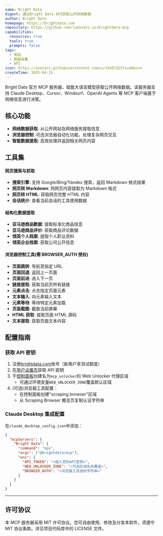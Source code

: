```yaml
---
name: Bright Data
digest: 通过Bright Data API获取公开网络数据
author: Bright Data
homepage: https://brightdata.com
repository: https://github.com/luminati-io/brightdata-mcp
capabilities:
  resources: true
  tools: true
  prompts: false
tags:
  - 爬虫
  - 数据采集
  - API
icon: https://avatars.githubusercontent.com/u/19207323?s=48&v=4
createTime: 2025-04-15
---
```


Bright Data 官方 MCP 服务器，赋能大语言模型获取公开网络数据。该服务器支持 Claude Desktop、Cursor、Windsurf、OpenAI Agents 等 MCP 客户端基于网络信息进行决策。

## 核心功能

- **网络数据获取**: 从公开网站及网络服务提取信息
- **浏览器控制**: 可选浏览器自动化功能，处理复杂网页交互
- **智能数据提取**: 高效处理并返回相关网页内容

## 工具集

#### 网页搜索与抓取

- **搜索引擎**: 支持 Google/Bing/Yandex 搜索，返回 Markdown 格式结果
- **网页转 Markdown**: 将网页内容提取为 Markdown 格式
- **网页转 HTML**: 获取网页完整 HTML 内容
- **会话统计**: 查看当前会话的工具使用数据

#### 结构化数据提取

- **亚马逊商品数据**: 提取标准化商品信息
- **亚马逊商品评价**: 获取商品评论数据
- **领英个人档案**: 提取个人职业资料
- **领英企业档案**: 获取公司公开信息

#### 浏览器控制工具(需 BROWSER_AUTH 授权)

- **页面跳转**: 导航至指定 URL
- **页面回退**: 返回上一页面
- **页面前进**: 进入下一页
- **链接提取**: 获取当前页所有链接
- **元素点击**: 点击指定页面元素
- **文本输入**: 向元素输入文本
- **元素等待**: 等待特定元素加载
- **页面截图**: 截取当前屏幕
- **HTML 获取**: 提取页面 HTML 源码
- **文本提取**: 获取页面文本内容

## 配置指南

### 获取 API 密钥

1. 注册[brightdata.com](https://brightdata.com)账号（新用户享测试额度）
2. 在[用户设置页](https://brightdata.com/cp/setting/users)获取 API 密钥
3. 于[控制面板](https://brightdata.com/cp/zones)创建名为`mcp_unlocker`的 Web Unlocker 代理区域
   - 可通过环境变量`WEB_UNLOCKER_ZONE`覆盖默认区域
4. (可选)浏览器工具配置：
   - 在控制面板创建"scraping browser"区域
   - 从 Scraping Browser 概览页复制认证字符串

### Claude Desktop 集成配置

在`claude_desktop_config.json`中添加：

```json
{
  "mcpServers": {
    "Bright Data": {
      "command": "npx",
      "args": ["@brightdata/mcp"],
      "env": {
        "API_TOKEN": "<插入您的API密钥>",
        "WEB_UNLOCKER_ZONE": "<可选区域名称覆盖>",
        "BROWSER_AUTH": "<浏览器工具授权字符串>"
      }
    }
  }
}
```

---

## 许可协议

本 MCP 服务器采用 MIT 许可协议。您可自由使用、修改及分发本软件，须遵守 MIT 协议条款。详见项目代码库中的 LICENSE 文件。
